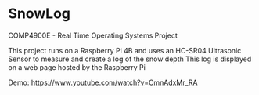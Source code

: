 # SnowLog
COMP4900E - Real Time Operating Systems Project

This project runs on a Raspberry Pi 4B and uses an HC-SR04 Ultrasonic Sensor to measure and create a log of the snow depth
This log is displayed on a web page hosted by the Raspberry Pi

Demo: https://www.youtube.com/watch?v=CmnAdxMr_RA
